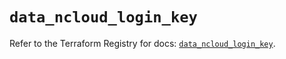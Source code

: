 # `data_ncloud_login_key`

Refer to the Terraform Registry for docs: [`data_ncloud_login_key`](https://registry.terraform.io/providers/navercloudplatform/ncloud/4.0.4/docs/data-sources/login_key).
